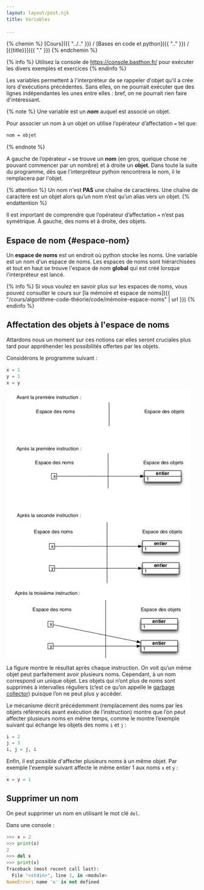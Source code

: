 ```yaml
---
layout: layout/post.njk 
title: Variables

---
```


{% chemin %}
[Cours]({{ "../.." }}) / [Bases en code et python]({{ ".." }}) / [{{title}}]({{ "." }})
{% endchemin %}

{% info %}
Utilisez la console de <https://console.basthon.fr/> pour exécuter les divers exemples et exercices
{% endinfo %}

<!-- début résumé -->

Les variables permettent à l'interpréteur de se rappeler d'objet qu'il a crée lors d'exécutions précédentes. Sans elles, on ne pourrait exécuter que des lignes indépendantes les unes entre elles : bref, on ne pourrait rien faire d'intéressant.

<!-- end résumé -->

{% note %}
Une variable est un ***nom*** auquel est associé un objet.

Pour associer un nom à un objet on utilise l’opérateur d’affectation `=` tel que:

```txt
nom = objet
```

{% endnote %}

A gauche de l’opérateur `=` se trouve un **nom** (en gros, quelque chose ne pouvant commencer par un nombre) et à droite un **objet**. Dans toute la suite du programme, dès que l'interpréteur python rencontrera le nom, il le remplacera par l'objet.

{% attention %}
Un nom n'est **PAS** une chaîne de caractères. Une chaîne de caractère est un objet alors qu’un nom n’est qu’un alias vers un objet.
{% endattention %}

Il est important de comprendre que l’opérateur d’affectation `=` n’est pas symétrique. À gauche, des noms et à droite, des objets.

## Espace de nom {#espace-nom}

Un **espace de noms** est un endroit où python stocke les noms. Une variable est un nom d'un espace de noms. Les espaces de noms sont hiérarchisées et tout en haut se trouve l'espace de nom **global** qui est créé lorsque l'interpréteur est lancé.

{% info %}
Si vous voulez en savoir plus sur les espaces de noms, vous pouvez consulter le cours sur [la mémoire et espace de noms]({{ "/cours/algorithme-code-théorie/code/mémoire-espace-noms" | url }})
{% endinfo %}

## Affectation des objets à l'espace de noms

Attardons nous un moment sur ces notions car elles seront cruciales plus tard pour appréhender les possibilités offertes par les objets.

Considérons le programme suivant :

```python
x = 1
y = 1
x = y
```

![association nom variable](python-nom-et-objets.png)

La figure montre le résultat après chaque instruction. On voit qu’un même objet peut parfaitement
avoir plusieurs noms. Cependant, à un nom correspond un unique objet. Les objets qui n’ont plus de
noms sont supprimés à intervalles réguliers (c’est ce qu’on appelle le [garbage collector](https://towardsdatascience.com/memory-management-and-garbage-collection-in-python-c1cb51d1612c)) puisque l’on ne peut plus y accéder.

Le mécanisme décrit précédemment (remplacement des noms par les objets référencés avant exécution
de l’instruction) montre que l’on peut affecter plusieurs noms en même temps, comme le montre l’exemple suivant qui échange les objets des noms `i` et `j` :

```python
i = 2
j = 3
i, j = j, i
```

Enfin, il est possible d'affecter plusieurs noms à un même objet. Par exemple l'exemple suivant affecte le même entier 1 aux noms `x` et `y` :

```python
x = y = 1
```

## Supprimer un nom

On peut supprimer un nom en utilisant le mot clé `del`.

Dans une console :

```python
>>> x = 2
>>> print(x)
2
>>> del x
>>> print(x)
Traceback (most recent call last):
  File "<stdin>", line 1, in <module>
NameError: name 'x' is not defined
```
